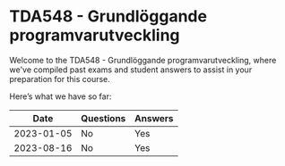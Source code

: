 # TDA548 - Grundlöggande programvarutveckling
Welcome to the TDA548 - Grundlöggande programvarutveckling, where we've compiled past exams and student answers to assist in your preparation for this course.

Here’s what we have so far:

|    Date    | Questions | Answers |
|------------|-----------|---------|
| 2023-01-05 | No        | Yes     |
| 2023-08-16 | No        | Yes     |
